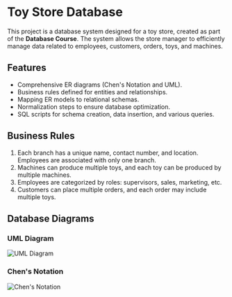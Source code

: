 # Toy Store Database

This project is a database system designed for a toy store, created as part of the **Database Course**. The system allows the store manager to efficiently manage data related to employees, customers, orders, toys, and machines.

## Features
- Comprehensive ER diagrams (Chen's Notation and UML).
- Business rules defined for entities and relationships.
- Mapping ER models to relational schemas.
- Normalization steps to ensure database optimization.
- SQL scripts for schema creation, data insertion, and various queries.

## Business Rules
1. Each branch has a unique name, contact number, and location. Employees are associated with only one branch.
2. Machines can produce multiple toys, and each toy can be produced by multiple machines.
3. Employees are categorized by roles: supervisors, sales, marketing, etc.
4. Customers can place multiple orders, and each order may include multiple toys.

## Database Diagrams

### UML Diagram
![UML Diagram]()

### Chen's Notation
![Chen's Notation]()


